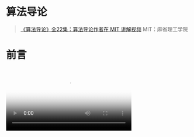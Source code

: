 # 算法导论

> [《算法导论》全22集：算法导论作者在 MIT 讲解视频](https://www.bilibili.com/video/BV1d441117h5) MIT：麻省理工学院

# 前言

<video poster="https://wugenqiang.github.io/CS-Notes/images/video-poster.png" src="https://wugenqiang.github.io/CS-Notes/videos/0001.mp4" controls width="68%"></video>